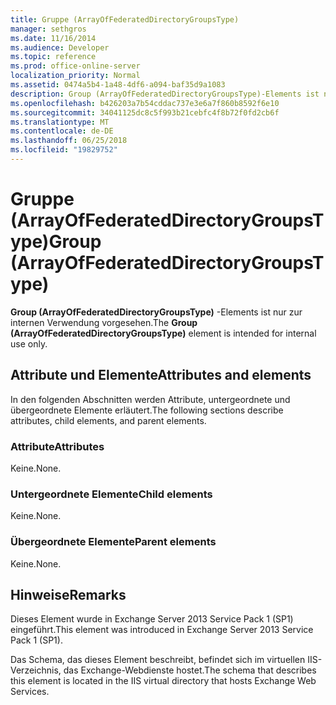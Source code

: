 ```yaml
---
title: Gruppe (ArrayOfFederatedDirectoryGroupsType)
manager: sethgros
ms.date: 11/16/2014
ms.audience: Developer
ms.topic: reference
ms.prod: office-online-server
localization_priority: Normal
ms.assetid: 0474a5b4-1a48-4df6-a094-baf35d9a1083
description: Group (ArrayOfFederatedDirectoryGroupsType)-Elements ist nur zur internen Verwendung vorgesehen.
ms.openlocfilehash: b426203a7b54cddac737e3e6a7f860b8592f6e10
ms.sourcegitcommit: 34041125dc8c5f993b21cebfc4f8b72f0fd2cb6f
ms.translationtype: MT
ms.contentlocale: de-DE
ms.lasthandoff: 06/25/2018
ms.locfileid: "19829752"
---
```

# <a name="group-arrayoffederateddirectorygroupstype"></a><span data-ttu-id="f40f7-103">Gruppe (ArrayOfFederatedDirectoryGroupsType)</span><span class="sxs-lookup"><span data-stu-id="f40f7-103">Group (ArrayOfFederatedDirectoryGroupsType)</span></span>

<span data-ttu-id="f40f7-104">**Group (ArrayOfFederatedDirectoryGroupsType)** -Elements ist nur zur internen Verwendung vorgesehen.</span><span class="sxs-lookup"><span data-stu-id="f40f7-104">The **Group (ArrayOfFederatedDirectoryGroupsType)** element is intended for internal use only.</span></span> 

## <a name="attributes-and-elements"></a><span data-ttu-id="f40f7-105">Attribute und Elemente</span><span class="sxs-lookup"><span data-stu-id="f40f7-105">Attributes and elements</span></span>

<span data-ttu-id="f40f7-106">In den folgenden Abschnitten werden Attribute, untergeordnete und übergeordnete Elemente erläutert.</span><span class="sxs-lookup"><span data-stu-id="f40f7-106">The following sections describe attributes, child elements, and parent elements.</span></span>
  
### <a name="attributes"></a><span data-ttu-id="f40f7-107">Attribute</span><span class="sxs-lookup"><span data-stu-id="f40f7-107">Attributes</span></span>

<span data-ttu-id="f40f7-108">Keine.</span><span class="sxs-lookup"><span data-stu-id="f40f7-108">None.</span></span>
  
### <a name="child-elements"></a><span data-ttu-id="f40f7-109">Untergeordnete Elemente</span><span class="sxs-lookup"><span data-stu-id="f40f7-109">Child elements</span></span>

<span data-ttu-id="f40f7-110">Keine.</span><span class="sxs-lookup"><span data-stu-id="f40f7-110">None.</span></span>
  
### <a name="parent-elements"></a><span data-ttu-id="f40f7-111">Übergeordnete Elemente</span><span class="sxs-lookup"><span data-stu-id="f40f7-111">Parent elements</span></span>

<span data-ttu-id="f40f7-112">Keine.</span><span class="sxs-lookup"><span data-stu-id="f40f7-112">None.</span></span>
  
## <a name="remarks"></a><span data-ttu-id="f40f7-113">Hinweise</span><span class="sxs-lookup"><span data-stu-id="f40f7-113">Remarks</span></span>

<span data-ttu-id="f40f7-114">Dieses Element wurde in Exchange Server 2013 Service Pack 1 (SP1) eingeführt.</span><span class="sxs-lookup"><span data-stu-id="f40f7-114">This element was introduced in Exchange Server 2013 Service Pack 1 (SP1).</span></span>
  
<span data-ttu-id="f40f7-115">Das Schema, das dieses Element beschreibt, befindet sich im virtuellen IIS-Verzeichnis, das Exchange-Webdienste hostet.</span><span class="sxs-lookup"><span data-stu-id="f40f7-115">The schema that describes this element is located in the IIS virtual directory that hosts Exchange Web Services.</span></span>
  

